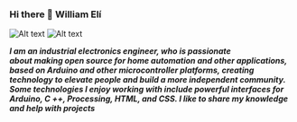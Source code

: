 ### Hi there 👋 William Elí
 
 <head>
    <meta charset="utf-8">
 
 
  ![Alt text]( https://raw.githubusercontent.com/ramun9533/Pagina-de-Presentacion/8fc9f7e550fd477a4fab49dccef50371c788cfd9/2.png.svg) ![Alt text]( https://github.com/ramun9533/Pagina-de-Presentacion/blob/main/5.png?raw=true)
 
 
 </head>

 
   <section>
 
   ***I am an industrial electronics engineer, who is passionate  
    about making open source for home automation and other
    applications, based on Arduino and other microcontroller 
    platforms, creating technology to elevate people and build 
    a more independent community. Some technologies I enjoy 
    working with include powerful interfaces for Arduino, C ++, 
    Processing, HTML, and CSS. I like to share my knowledge and 
    help with projects***



</section>


 
